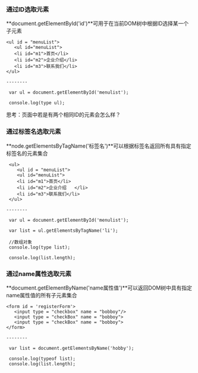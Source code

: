 ### 通过ID选取元素

**document.getElementById\('id'\)**可用于在当前DOM树中根据ID选择某一个子元素

```
<ul id = "menuList">
   <ul id="menuList"> 
   <li id="m1">首页</li>
   <li id="m2">企业介绍</li>
   <li id="m3">联系我们</li>
</ul>

--------

 var ul = document.getElementById('menulist');

 console.log(type ul);  
```

思考：页面中若是有两个相同ID的元素会怎么样？

### 通过标签名选取元素

**node.getElementsByTagName\('标签名'\)**可以根据标签名返回所有具有指定标签名的元素集合

```
 <ul>
    <ul id = "menuList">
    <ul id="menuList">
    <li id="m1">首页</li>
    <li id="m2">企业介绍   </li>
    <li id="m3">联系我们</li>
 </ul>

--------

 var ul = document.getElementById('menulist');

 var list = ul.getElementsByTagName('li');

 //数组对象
 console.log(type list);

 console.log(list.length);
```

### 通过name属性选取元素

**document.getElementByName\('name属性值'\)**可以返回DOM树中具有指定name属性值的所有子元素集合

```
<form id = 'registerForm'> 
   <input type = "checkbox" name = "bobboy"/>
   <input type = "checkBox" name = "bobboy">
   <input type = "checkBox" name = "bobboy">    
</form>

--------

 var list = document.getElementsByName('hobby');

 console.log(typeof list);
 console.log(list.length);
```

